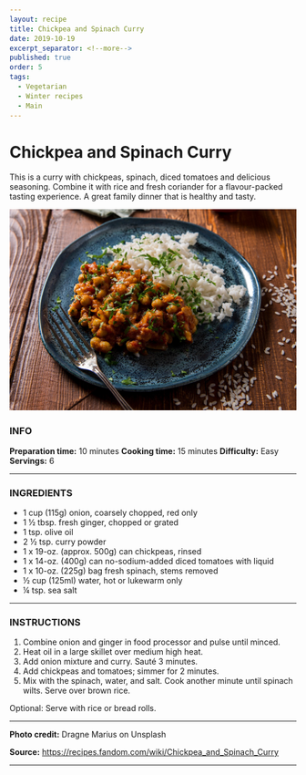 ```yaml
---
layout: recipe
title: Chickpea and Spinach Curry
date: 2019-10-19
excerpt_separator: <!--more-->
published: true
order: 5
tags:
  - Vegetarian
  - Winter recipes
  - Main
---
```


# Chickpea and Spinach Curry

This is a curry with chickpeas, spinach, diced tomatoes and delicious seasoning. Combine it with rice and fresh coriander for a flavour-packed tasting experience. A great family dinner that is healthy and tasty.

<!--more-->

[![Curry](/_uploads/curry.jpg)](/_uploads/curry.jpg)


### INFO

**Preparation time:** 10 minutes
**Cooking time:** 15 minutes
**Difficulty:** Easy
**Servings:** 6

<hr>

### INGREDIENTS

- 1 cup (115g) onion, coarsely chopped, red only
- 1 ½ tbsp. fresh ginger, chopped or grated
- 1 tsp. olive oil
- 2 ½ tsp. curry powder
- 1 x 19-oz. (approx. 500g) can chickpeas, rinsed
- 1 x 14-oz. (400g) can no-sodium-added diced tomatoes with liquid
- 1 x 10-oz. (225g) bag fresh spinach, stems removed
- ½ cup (125ml) water, hot or lukewarm only
- ¼ tsp. sea salt

<hr>

### INSTRUCTIONS

1.	Combine onion and ginger in food processor and pulse until minced.
2.	Heat oil in a large skillet over medium high heat.
3.	Add onion mixture and curry. Sauté 3 minutes.
4.	Add chickpeas and tomatoes; simmer for 2 minutes.
5.	Mix with the spinach, water, and salt. Cook another minute until spinach wilts. Serve over brown rice.

Optional: Serve with rice or bread rolls.

<hr>

**Photo credit:** Dragne Marius on Unsplash

**Source:** https://recipes.fandom.com/wiki/Chickpea_and_Spinach_Curry

<hr>
